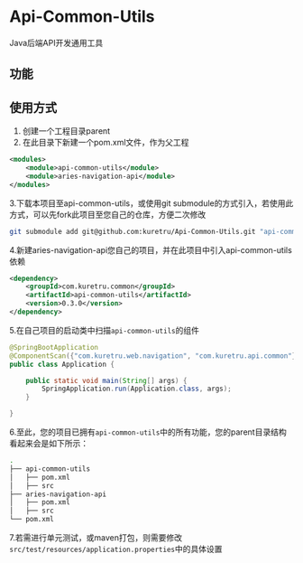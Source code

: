 # Api-Common-Utils

Java后端API开发通用工具

## 功能

## 使用方式

1. 创建一个工程目录parent
2. 在此目录下新建一个pom.xml文件，作为父工程

```xml
<modules>
    <module>api-common-utils</module>
    <module>aries-navigation-api</module>
</modules>
```

3.下载本项目至api-common-utils，或使用git submodule的方式引入，若使用此方式，可以先fork此项目至您自己的仓库，方便二次修改

```bash
git submodule add git@github.com:kuretru/Api-Common-Utils.git "api-common-utils"
```

4.新建aries-navigation-api您自己的项目，并在此项目中引入api-common-utils依赖

```xml
<dependency>
    <groupId>com.kuretru.common</groupId>
    <artifactId>api-common-utils</artifactId>
    <version>0.3.0</version>
</dependency>
```

5.在自己项目的启动类中扫描`api-common-utils`的组件

```java
@SpringBootApplication
@ComponentScan({"com.kuretru.web.navigation", "com.kuretru.api.common"})
public class Application {

    public static void main(String[] args) {
        SpringApplication.run(Application.class, args);
    }

}
```

6.至此，您的项目已拥有`api-common-utils`中的所有功能，您的parent目录结构看起来会是如下所示：

```bash
.
├── api-common-utils
│   ├── pom.xml
│   ├── src
├── aries-navigation-api
│   ├── pom.xml
│   ├── src
└── pom.xml
```

7.若需进行单元测试，或maven打包，则需要修改`src/test/resources/application.properties`中的具体设置
